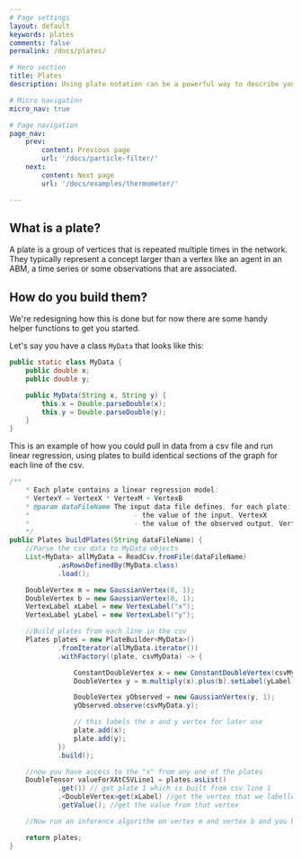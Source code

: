 ```yaml
---
# Page settings
layout: default
keywords: plates
comments: false
permalink: /docs/plates/

# Hero section
title: Plates
description: Using plate notation can be a powerful way to describe your model

# Micro navigation
micro_nav: true

# Page navigation
page_nav:
    prev:
        content: Previous page
        url: '/docs/particle-filter/'
    next:
        content: Next page
        url: '/docs/examples/thermometer/'

---
```


## What is a plate?

A plate is a group of vertices that is repeated multiple times in the network. They typically
represent a concept larger than a vertex like an agent in an ABM, a time series or some observations that are
associated.

## How do you build them?

We're redesigning how this is done but for now there are some handy helper functions to get you
started.

Let's say you have a class `MyData` that looks like this:
```java
public static class MyData {
    public double x;
    public double y;

    public MyData(String x, String y) {
        this.x = Double.parseDouble(x);
        this.y = Double.parseDouble(y);
    }
}
```
This is an example of how you could pull in data from a csv file and run linear regression, using
plates to build identical sections of the graph for each line of the csv.

```java
/**
    * Each plate contains a linear regression model:
    * VertexY = VertexX * VertexM + VertexB
    * @param dataFileName The input data file defines, for each plate:
    *                          - the value of the input, VertexX
    *                          - the value of the observed output, VertexY
    */
public Plates buildPlates(String dataFileName) {
    //Parse the csv data to MyData objects
    List<MyData> allMyData = ReadCsv.fromFile(dataFileName)
            .asRowsDefinedBy(MyData.class)
            .load();

    DoubleVertex m = new GaussianVertex(0, 1);
    DoubleVertex b = new GaussianVertex(0, 1);
    VertexLabel xLabel = new VertexLabel("x");
    VertexLabel yLabel = new VertexLabel("y");

    //Build plates from each line in the csv
    Plates plates = new PlateBuilder<MyData>()
            .fromIterator(allMyData.iterator())
            .withFactory((plate, csvMyData) -> {

                ConstantDoubleVertex x = new ConstantDoubleVertex(csvMyData.x).setLabel(xLabel);
                DoubleVertex y = m.multiply(x).plus(b).setLabel(yLabel);

                DoubleVertex yObserved = new GaussianVertex(y, 1);
                yObserved.observe(csvMyData.y);

                // this labels the x and y vertex for later use
                plate.add(x);
                plate.add(y);
            })
            .build();

    //now you have access to the "x" from any one of the plates
    DoubleTensor valueForXAtCSVLine1 = plates.asList()
            .get(1) // get plate 1 which is built from csv line 1
            .<DoubleVertex>get(xLabel) //get the vertex that we labelled "x" in that plate
            .getValue(); //get the value from that vertex

    //Now run an inference algorithm on vertex m and vertex b and you have linear regression

    return plates;
}
```